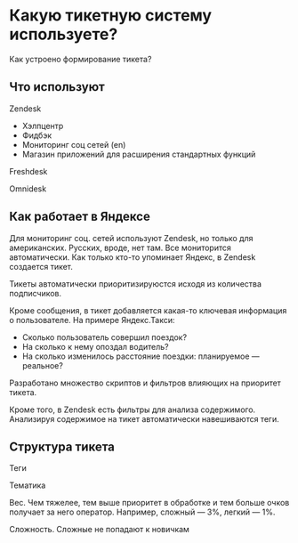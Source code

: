 # Какую тикетную систему используете?

Как устроено формирование тикета?

## Что используют

Zendesk 

- Хэлпцентр
- Фидбэк
- Мониторинг соц сетей (en)
- Магазин приложений для расширения стандартных функций

Freshdesk

Omnidesk

## Как работает в Яндексе

Для мониторинг соц. сетей используют Zendesk, но только для американских. Русских, вроде, нет там. Все мониторится автоматически. Как только кто-то упоминает Яндекс, в Zendesk создается тикет. 

Тикеты автоматически приоритизируюстся исходя из количества подписчиков.

Кроме сообщения, в тикет добавляется какая-то ключевая информация о пользователе. На примере Яндекс.Такси: 

- Сколько пользователь совершил поездок?
- На сколько к нему опоздал водитель?
- На сколько изменилось расстояние поездки: планируемое — реальное?

Разработано множество скриптов и фильтров влияющих на приоритет тикета. 

Кроме того, в Zendesk есть фильтры для анализа содержимого. Анализируя содержимое на тикет автоматически навешиваются теги.

## Структура тикета

Теги

Тематика

Вес. Чем тяжелее, тем выше приоритет в обработке и тем больше очков получает за него оператор. Например, сложный — 3%, легкий — 1%.

Сложность. Сложные не попадают к новичкам